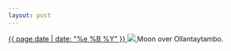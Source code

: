 ```yaml
---
layout: post
---
```


<p>
  <a href="/199">
    <time>{{ page.date | date: "%e %B %Y" }}</time>
    <img src="https://s3.amazonaws.com/life.aaronjgreenberg.com/199.jpg">
  </a>
  Moon over Ollantaytambo.
</p>

